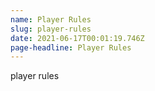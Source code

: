```yaml
---
name: Player Rules
slug: player-rules
date: 2021-06-17T00:01:19.746Z
page-headline: Player Rules
---
```

player rules